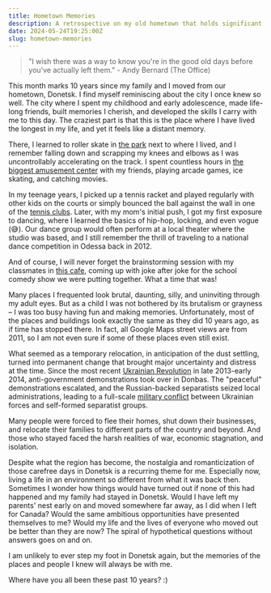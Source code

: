 ```yaml
---
title: Hometown Memories
description: A retrospective on my old hometown that holds significant memories and nostalgic value.
date: 2024-05-24T19:25:00Z
slug: hometown-memories
---
```


> "I wish there was a way to know you're in the good old days before you've actually left them." - Andy Bernard (The Office)

This month marks 10 years since my family and I moved from our hometown, Donetsk. I find myself reminiscing about the city I once knew so well. The city where I spent my childhood and early adolescence, made life-long friends, built memories I cherish, and developed the skills I carry with me to this day. The craziest part is that this is the place where I have lived the longest in my life, and yet it feels like a distant memory.

There, I learned to roller skate in [the park](https://maps.app.goo.gl/FonQ9QotWuAKKSyu5) next to where I lived, and I remember falling down and scrapping my knees and elbows as I was uncontrollably accelerating on the track. I spent countless hours in [the biggest amusement center](https://maps.app.goo.gl/sNzL3TmunKJPkn588) with my friends, playing arcade games, ice skating, and catching movies.

In my teenage years, I picked up a tennis racket and played regularly with other kids on the courts or simply bounced the ball against the wall in one of the [tennis clubs](https://www.google.com/maps/@48.0195357,37.8156032,3a,75y,114.73h,83.6t/data=!3m6!1e1!3m4!1sSGHDYsmcRhMjf_523j4cmw!2e0!7i13312!8i6656?entry=ttu). Later, with my mom's initial push, I got my first exposure to dancing, where I learned the basics of hip-hop, locking, and even vogue (😅). Our dance group would often perform at a local theater where the studio was based, and I still remember the thrill of traveling to a national dance competition in Odessa back in 2012.

And of course, I will never forget the brainstorming session with my classmates in [this cafe](https://www.google.com/maps/@48.0023247,37.8019305,3a,21.8y,37.06h,90.16t/data=!3m6!1e1!3m4!1sX9BgVpH6DngyLzoMdZAb4g!2e0!7i13312!8i6656?entry=ttu), coming up with joke after joke for the school comedy show we were putting together. What a time that was!

Many places I frequented look brutal, daunting, silly, and uninviting through my adult eyes. But as a child I was not bothered by its brutalism or grayness – I was too busy having fun and making memories. Unfortunately, most of the places and buildings look exactly the same as they did 10 years ago, as if time has stopped there. In fact, all Google Maps street views are from 2011, so I am not even sure if some of these places even still exist.

What seemed as a temporary relocation, in anticipation of the dust settling, turned into permanent change that brought major uncertainty and distress at the time. Since the most recent [Ukrainian Revolution](https://en.wikipedia.org/wiki/Revolution_of_Dignity) in late 2013-early 2014, anti-government demonstrations took over in Donbas. The "peaceful" demonstrations escalated, and the Russian-backed separatists seized local administrations, leading to a full-scale [military conflict](https://en.wikipedia.org/wiki/War_in_Donbas) between Ukrainian forces and self-formed separatist groups.

Many people were forced to flee their homes, shut down their businesses, and relocate their families to different parts of the country and beyond. And those who stayed faced the harsh realities of war, economic stagnation, and isolation.

Despite what the region has become, the nostalgia and romanticization of those carefree days in Donetsk is a recurring theme for me. Especially now, living a life in an environment so different from what it was back then. Sometimes I wonder how things would have turned out if none of this had happened and my family had stayed in Donetsk. Would I have left my parents' nest early on and moved somewhere far away, as I did when I left for Canada? Would the same ambitious opportunities have presented themselves to me? Would my life and the lives of everyone who moved out be better than they are now? The spiral of hypothetical questions without answers goes on and on.

I am unlikely to ever step my foot in Donetsk again, but the memories of the places and people I knew will always be with me.

Where have you all been these past 10 years? :)
